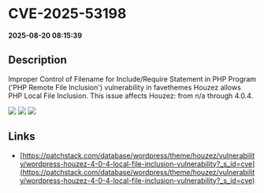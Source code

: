 # CVE-2025-53198

**2025-08-20 08:15:39**

## Description
Improper Control of Filename for Include/Require Statement in PHP Program ('PHP Remote File Inclusion') vulnerability in favethemes Houzez allows PHP Local File Inclusion. This issue affects Houzez: from n/a through 4.0.4.

![](https://img.shields.io/static/v1?label=Score&message=8.1&color=red)
![](https://img.shields.io/static/v1?label=Severity&message=HIGH&color=red)
![](https://img.shields.io/static/v1?label=CWE&message=RFI&color=green)

## Links
- [https://patchstack.com/database/wordpress/theme/houzez/vulnerability/wordpress-houzez-4-0-4-local-file-inclusion-vulnerability?_s_id=cve](https://patchstack.com/database/wordpress/theme/houzez/vulnerability/wordpress-houzez-4-0-4-local-file-inclusion-vulnerability?_s_id=cve)

